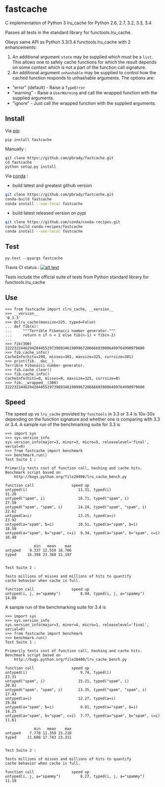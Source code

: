 fastcache
=========

C implementation of Python 3 lru_cache for Python 2.6, 2.7, 3.2, 3.3, 3.4

Passes all tests in the standard library for functools.lru_cache.

Obeys same API as Python 3.3/3.4 functools.lru_cache with 2 enhancements:

1.  An additional argument `state` may be supplied which must be a `list`.  This allows one to safely cache functions for which the result depends on some context which is not a part of the function call signature.
2.  An additional argument `unhashable` may be supplied to control how the cached function responds to unhashable arguments.  The options are:
  *  "error" (default) - Raise a `TypeError`
  *  "warning"         - Raise a `UserWarning` and call the wrapped function with the supplied arguments.
  *  "ignore"          - Just call the wrapped function with the supplied arguments.

Install
-------

Via [pip](https://pypi.python.org/pypi/fastcache):

    pip install fastcache

Manually :

    git clone https://github.com/pbrady/fastcache.git
    cd fastcache
    python setup.py install

Via [conda](http://conda.pydata.org/docs/index.html) :
  
  * build latest and greatest github version

```bash  
git clone https://github.com/pbrady/fastcache.git
conda-build fastcache
conda install --use-local fastcache
```

  * build latest released version on pypi
```bash
git clone https://github.com/conda/conda-recipes.git
conda-build conda-recipes/fastcache
conda install --use-local fastcache
```

Test
----

`py.test --pyargs fastcache`

Travis CI status :  [![alt text][2]][1]

[2]: https://travis-ci.org/pbrady/fastcache.svg?branch=master (Travis build status)
[1]: http://travis-ci.org/pbrady/fastcache

Tests include the official suite of tests from Python standard library for functools.lru_cache

Use
---

    >>> from fastcache import clru_cache, __version__
    >>> __version__
    '0.3.3'
    >>> @clru_cache(maxsize=325, typed=False)
    ... def fib(n):
    ...     """Terrible Fibonacci number generator."""
    ...     return n if n < 2 else fib(n-1) + fib(n-2)
    ...
    >>> fib(300)
    222232244629420445529739893461909967206666939096499764990979600
    >>> fib.cache_info()
    CacheInfo(hits=298, misses=301, maxsize=325, currsize=301)
    >>> print(fib.__doc__)
    Terrible Fibonacci number generator.
    >>> fib.cache_clear()
    >>> fib.cache_info()
    CacheInfo(hits=0, misses=0, maxsize=325, currsize=0)
    >>> fib.__wrapped__(300)
    222232244629420445529739893461909967206666939096499764990979600


Speed
-----

The speed up vs `lru_cache` provided by `functools` in 3.3 or 3.4 is 10x-30x depending on the function signature and whether one is comparing with 3.3 or 3.4.  A sample run of the benchmarking suite for 3.3 is

	>>> import sys
	>>> sys.version_info
	sys.version_info(major=3, minor=3, micro=5, releaselevel='final', serial=0)
	>>> from fastcache import benchmark
	>>> benchmark.run()
	Test Suite 1 :

	Primarily tests cost of function call, hashing and cache hits.
	Benchmark script based on
		http://bugs.python.org/file28400/lru_cache_bench.py

	function call                 speed up
	untyped(i)                       11.31, typed(i)                         31.20
	untyped("spam", i)               16.71, typed("spam", i)                 27.50
	untyped("spam", "spam", i)       14.24, typed("spam", "spam", i)         22.62
	untyped(a=i)                     13.25, typed(a=i)                       23.92
	untyped(a="spam", b=i)           10.51, typed(a="spam", b=i)             18.58
	untyped(a="spam", b="spam", c=i)  9.34, typed(a="spam", b="spam", c=i)   16.40

				 min   mean    max
	untyped    9.337 12.559 16.706
	typed     16.398 23.368 31.197


	Test Suite 2 :

	Tests millions of misses and millions of hits to quantify
	cache behavior when cache is full.

	function call                 speed up
	untyped(i, j, a="spammy")         8.94, typed(i, j, a="spammy")          14.09

A sample run of the benchmarking suite for 3.4 is

	>>> import sys
	>>> sys.version_info
	sys.version_info(major=3, minor=4, micro=1, releaselevel='final', serial=0)
	>>> from fastcache import benchmark
	>>> benchmark.run()
	Test Suite 1 :

	Primarily tests cost of function call, hashing and cache hits.
	Benchmark script based on
		http://bugs.python.org/file28400/lru_cache_bench.py

	function call                 speed up
	untyped(i)                        9.74, typed(i)                         23.31
	untyped("spam", i)               15.21, typed("spam", i)                 20.82
	untyped("spam", "spam", i)       13.35, typed("spam", "spam", i)         17.43
	untyped(a=i)                     12.27, typed(a=i)                       19.04
	untyped(a="spam", b=i)            9.81, typed(a="spam", b=i)             14.25
	untyped(a="spam", b="spam", c=i)  7.77, typed(a="spam", b="spam", c=i)   11.61

				 min   mean    max
	untyped    7.770 11.359 15.210
	typed     11.608 17.743 23.311


	Test Suite 2 :

	Tests millions of misses and millions of hits to quantify
	cache behavior when cache is full.

	function call                 speed up
	untyped(i, j, a="spammy")         8.27, typed(i, j, a="spammy")          11.18

